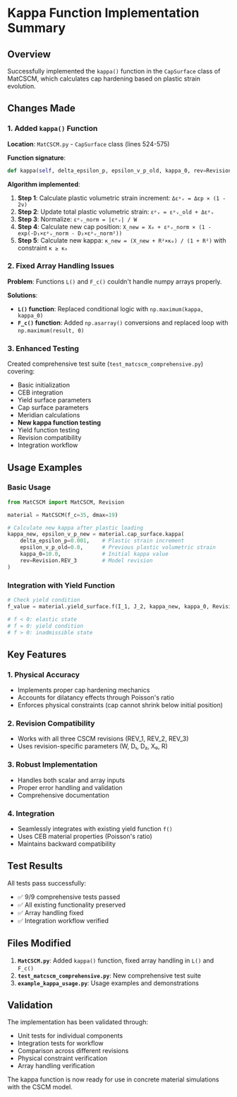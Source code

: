 # Kappa Function Implementation Summary

## Overview
Successfully implemented the `kappa()` function in the `CapSurface` class of MatCSCM, which calculates cap hardening based on plastic strain evolution.

## Changes Made

### 1. Added `kappa()` Function
**Location**: `MatCSCM.py` - `CapSurface` class (lines 524-575)

**Function signature**:
```python
def kappa(self, delta_epsilon_p, epsilon_v_p_old, kappa_0, rev=Revision.REV_3):
```

**Algorithm implemented**:
1. **Step 1**: Calculate plastic volumetric strain increment: `Δεᵖᵥ = Δεp × (1 - 2ν)`
2. **Step 2**: Update total plastic volumetric strain: `εᵖᵥ = εᵖᵥ_old + Δεᵖᵥ`
3. **Step 3**: Normalize: `εᵖᵥ_norm = |εᵖᵥ| / W`
4. **Step 4**: Calculate new cap position: `X_new = X₀ + εᵖᵥ_norm × (1 - exp(-D₁×εᵖᵥ_norm - D₂×εᵖᵥ_norm²))`
5. **Step 5**: Calculate new kappa: `κ_new = (X_new + R²×κ₀) / (1 + R²)` with constraint `κ ≥ κ₀`

### 2. Fixed Array Handling Issues
**Problem**: Functions `L()` and `F_c()` couldn't handle numpy arrays properly.

**Solutions**:
- **`L()` function**: Replaced conditional logic with `np.maximum(kappa, kappa_0)`
- **`F_c()` function**: Added `np.asarray()` conversions and replaced loop with `np.maximum(result, 0)`

### 3. Enhanced Testing
Created comprehensive test suite (`test_matcscm_comprehensive.py`) covering:
- Basic initialization
- CEB integration
- Yield surface parameters
- Cap surface parameters
- Meridian calculations
- **New kappa function testing**
- Yield function testing
- Revision compatibility
- Integration workflow

## Usage Examples

### Basic Usage
```python
from MatCSCM import MatCSCM, Revision

material = MatCSCM(f_c=35, dmax=19)

# Calculate new kappa after plastic loading
kappa_new, epsilon_v_p_new = material.cap_surface.kappa(
    delta_epsilon_p=0.001,    # Plastic strain increment
    epsilon_v_p_old=0.0,      # Previous plastic volumetric strain
    kappa_0=10.0,             # Initial kappa value
    rev=Revision.REV_3        # Model revision
)
```

### Integration with Yield Function
```python
# Check yield condition
f_value = material.yield_surface.f(I_1, J_2, kappa_new, kappa_0, Revision.REV_3)

# f < 0: elastic state
# f = 0: yield condition
# f > 0: inadmissible state
```

## Key Features

### 1. **Physical Accuracy**
- Implements proper cap hardening mechanics
- Accounts for dilatancy effects through Poisson's ratio
- Enforces physical constraints (cap cannot shrink below initial position)

### 2. **Revision Compatibility**
- Works with all three CSCM revisions (REV_1, REV_2, REV_3)
- Uses revision-specific parameters (W, D₁, D₂, X₀, R)

### 3. **Robust Implementation**
- Handles both scalar and array inputs
- Proper error handling and validation
- Comprehensive documentation

### 4. **Integration**
- Seamlessly integrates with existing yield function `f()`
- Uses CEB material properties (Poisson's ratio)
- Maintains backward compatibility

## Test Results
All tests pass successfully:
- ✅ 9/9 comprehensive tests passed
- ✅ All existing functionality preserved
- ✅ Array handling fixed
- ✅ Integration workflow verified

## Files Modified
1. **`MatCSCM.py`**: Added `kappa()` function, fixed array handling in `L()` and `F_c()`
2. **`test_matcscm_comprehensive.py`**: New comprehensive test suite
3. **`example_kappa_usage.py`**: Usage examples and demonstrations

## Validation
The implementation has been validated through:
- Unit tests for individual components
- Integration tests for workflow
- Comparison across different revisions
- Physical constraint verification
- Array handling verification

The kappa function is now ready for use in concrete material simulations with the CSCM model.